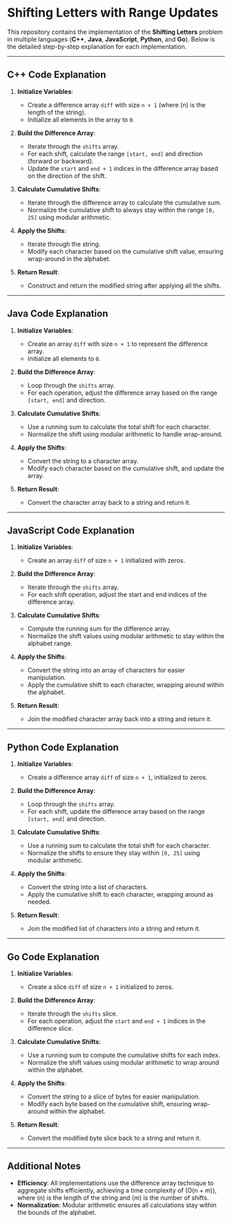 # Shifting Letters with Range Updates  

This repository contains the implementation of the **Shifting Letters** problem in multiple languages (**C++**, **Java**, **JavaScript**, **Python**, and **Go**). Below is the detailed step-by-step explanation for each implementation.

---

## C++ Code Explanation

1. **Initialize Variables**:
   - Create a difference array `diff` with size `n + 1` (where \(n\) is the length of the string).
   - Initialize all elements in the array to `0`.

2. **Build the Difference Array**:
   - Iterate through the `shifts` array.
   - For each shift, calculate the range `[start, end]` and direction (forward or backward).
   - Update the `start` and `end + 1` indices in the difference array based on the direction of the shift.

3. **Calculate Cumulative Shifts**:
   - Iterate through the difference array to calculate the cumulative sum.
   - Normalize the cumulative shift to always stay within the range `[0, 25]` using modular arithmetic.

4. **Apply the Shifts**:
   - Iterate through the string.
   - Modify each character based on the cumulative shift value, ensuring wrap-around in the alphabet.

5. **Return Result**:
   - Construct and return the modified string after applying all the shifts.

---

## Java Code Explanation

1. **Initialize Variables**:
   - Create an array `diff` with size `n + 1` to represent the difference array.
   - Initialize all elements to `0`.

2. **Build the Difference Array**:
   - Loop through the `shifts` array.
   - For each operation, adjust the difference array based on the range `[start, end]` and direction.

3. **Calculate Cumulative Shifts**:
   - Use a running sum to calculate the total shift for each character.
   - Normalize the shift using modular arithmetic to handle wrap-around.

4. **Apply the Shifts**:
   - Convert the string to a character array.
   - Modify each character based on the cumulative shift, and update the array.

5. **Return Result**:
   - Convert the character array back to a string and return it.

---

## JavaScript Code Explanation

1. **Initialize Variables**:
   - Create an array `diff` of size `n + 1` initialized with zeros.

2. **Build the Difference Array**:
   - Iterate through the `shifts` array.
   - For each shift operation, adjust the start and end indices of the difference array.

3. **Calculate Cumulative Shifts**:
   - Compute the running sum for the difference array.
   - Normalize the shift values using modular arithmetic to stay within the alphabet range.

4. **Apply the Shifts**:
   - Convert the string into an array of characters for easier manipulation.
   - Apply the cumulative shift to each character, wrapping around within the alphabet.

5. **Return Result**:
   - Join the modified character array back into a string and return it.

---

## Python Code Explanation

1. **Initialize Variables**:
   - Create a difference array `diff` of size `n + 1`, initialized to zeros.

2. **Build the Difference Array**:
   - Loop through the `shifts` array.
   - For each shift, update the difference array based on the range `[start, end]` and direction.

3. **Calculate Cumulative Shifts**:
   - Use a running sum to calculate the total shift for each character.
   - Normalize the shifts to ensure they stay within `[0, 25]` using modular arithmetic.

4. **Apply the Shifts**:
   - Convert the string into a list of characters.
   - Apply the cumulative shift to each character, wrapping around as needed.

5. **Return Result**:
   - Join the modified list of characters into a string and return it.

---

## Go Code Explanation

1. **Initialize Variables**:
   - Create a slice `diff` of size `n + 1` initialized to zeros.

2. **Build the Difference Array**:
   - Iterate through the `shifts` slice.
   - For each operation, adjust the `start` and `end + 1` indices in the difference slice.

3. **Calculate Cumulative Shifts**:
   - Use a running sum to compute the cumulative shifts for each index.
   - Normalize the shift values using modular arithmetic to wrap around within the alphabet.

4. **Apply the Shifts**:
   - Convert the string to a slice of bytes for easier manipulation.
   - Modify each byte based on the cumulative shift, ensuring wrap-around within the alphabet.

5. **Return Result**:
   - Convert the modified byte slice back to a string and return it.

---

## Additional Notes

- **Efficiency**: All implementations use the difference array technique to aggregate shifts efficiently, achieving a time complexity of \(O(n + m)\), where \(n\) is the length of the string and \(m\) is the number of shifts.
- **Normalization**: Modular arithmetic ensures all calculations stay within the bounds of the alphabet.
